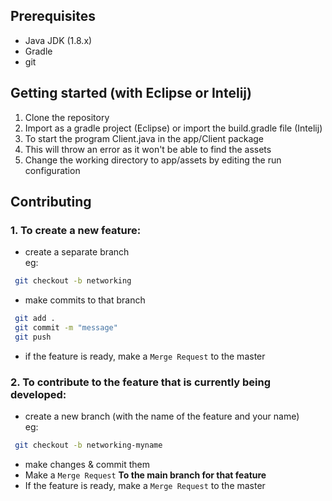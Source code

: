 ## Prerequisites

- Java JDK (1.8.x)
- Gradle
- git

## Getting started (with Eclipse or Intelij)

1. Clone the repository
2. Import as a gradle project (Eclipse) or import the build.gradle file (Intelij)
3. To start the program Client.java in the app/Client package
4. This will throw an error as it won't be able to find the assets
5. Change the working directory to app/assets by editing the run configuration

## Contributing

### 1. To create a new feature:

- create a separate branch  
  eg:

```bash
 git checkout -b networking
```

- make commits to that branch

```bash
 git add .
 git commit -m "message"
 git push
```

- if the feature is ready, make a `Merge Request` to the master

### 2. To contribute to the feature that is currently being developed:

- create a new branch (with the name of the feature and your name)  
  eg:

```bash
 git checkout -b networking-myname
```

- make changes & commit them
- Make a `Merge Request` **To the main branch for that feature**
- If the feature is ready, make a `Merge Request` to the master
